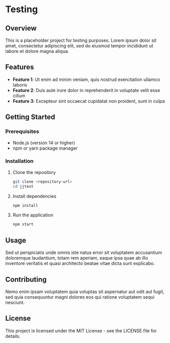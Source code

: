 Testing
=======

## Overview

This is a placeholder project for testing purposes. Lorem ipsum dolor sit amet, consectetur adipiscing elit, sed do eiusmod tempor incididunt ut labore et dolore magna aliqua.

## Features

- **Feature 1**: Ut enim ad minim veniam, quis nostrud exercitation ullamco laboris
- **Feature 2**: Duis aute irure dolor in reprehenderit in voluptate velit esse cillum
- **Feature 3**: Excepteur sint occaecat cupidatat non proident, sunt in culpa

## Getting Started

### Prerequisites

- Node.js (version 14 or higher)
- npm or yarn package manager

### Installation

1. Clone the repository
   ```bash
   git clone <repository-url>
   cd jjtest
   ```

2. Install dependencies
   ```bash
   npm install
   ```

3. Run the application
   ```bash
   npm start
   ```

## Usage

Sed ut perspiciatis unde omnis iste natus error sit voluptatem accusantium doloremque laudantium, totam rem aperiam, eaque ipsa quae ab illo inventore veritatis et quasi architecto beatae vitae dicta sunt explicabo.

## Contributing

Nemo enim ipsam voluptatem quia voluptas sit aspernatur aut odit aut fugit, sed quia consequuntur magni dolores eos qui ratione voluptatem sequi nesciunt.

## License

This project is licensed under the MIT License - see the LICENSE file for details.
